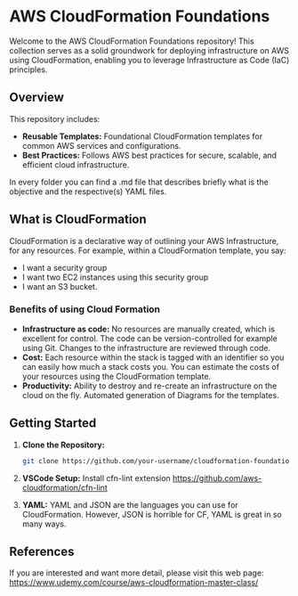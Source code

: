 # AWS CloudFormation Foundations

Welcome to the AWS CloudFormation Foundations repository! This collection serves as a solid groundwork for deploying infrastructure on AWS using CloudFormation, enabling you to leverage Infrastructure as Code (IaC) principles.

## Overview

This repository includes:

- **Reusable Templates:** Foundational CloudFormation templates for common AWS services and configurations.
- **Best Practices:** Follows AWS best practices for secure, scalable, and efficient cloud infrastructure.

In every folder you can find a .md file that describes briefly what is the objective and the respective(s) YAML files. 

## What is CloudFormation

CloudFormation is a declarative way of outlining your AWS Infrastructure, for any resources. For example, within a CloudFormation template, you say:

- I want a security group
- I want two EC2 instances using this security group
- I want an S3 bucket.

### Benefits of using Cloud Formation

- **Infrastructure as code:** No resources are manually created, which is excellent for control. The code can be version-controlled for example using Git. Changes to the infrastructure are reviewed through code.
- **Cost:** Each resource within the stack is tagged with an identifier so you can easily how much a stack costs you. You can estimate the costs of your resources using the CloudFormation template.
- **Productivity:** Ability to destroy and re-create an infrastructure on the cloud on the fly. Automated generation of Diagrams for the templates.

## Getting Started

1. **Clone the Repository:**
   ```bash
   git clone https://github.com/your-username/cloudformation-foundations.git

2. **VSCode Setup:** Install cfn-lint extension https://github.com/aws-cloudformation/cfn-lint

3. **YAML:** YAML and JSON are the languages you can use for CloudFormation. However, JSON is horrible for CF, YAML is great in so many ways.

## References

If you are interested and want more detail, please visit this web page: https://www.udemy.com/course/aws-cloudformation-master-class/
